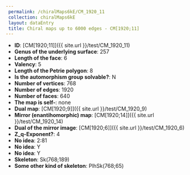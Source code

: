 ```yaml
--- 
 permalink: /chiralMaps6kE/CM_1920_11 
 collection: chiralMaps6kE
 layout: dataEntry
 title: Chiral maps up to 6000 edges - CM[1920;11]
---
```


- **ID**: [CM[1920;11]]({{ site.url }}/test/CM_1920_11)
- **Genus of the underlying surface**: 257
- **Length of the face**: 6
- **Valency**: 5
- **Length of the Petrie polygon**: 8
- **Is the automorphism group solvable?**: N
- **Number of vertices**: 768
- **Number of edges**: 1920
- **Number of faces**: 640
- **The map is self-**: none
- **Dual map**: [CM[1920;9]]({{ site.url }}/test/CM_1920_9)
- **Mirror (enantihomorphic) map**: [CM[1920;14]]({{ site.url }}/test/CM_1920_14)
- **Dual of the mirror image**: [CM[1920;6]]({{ site.url }}/test/CM_1920_6)
- **Z_q-Exponent?**: 4
- **No idea**:  2:81
- **No idea**: Y
- **No idea**: Y
- **Skeleton**: Sk(768;189)
- **Some other kind of skeleton**: PlhSk(768;65)
